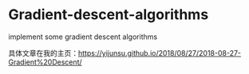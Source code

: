 # Gradient-descent-algorithms
implement some gradient descent algorithms

具体文章在我的主页：https://yijunsu.github.io/2018/08/27/2018-08-27-Gradient%20Descent/
